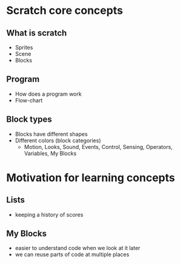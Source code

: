 # Scratch core concepts

## What is scratch
- Sprites
- Scene
- Blocks

## Program
- How does a program work
- Flow-chart

## Block types
- Blocks have different shapes
- Different colors (block categories)
  - Motion, Looks, Sound, Events, Control, Sensing, Operators, Variables, My Blocks

# Motivation for learning concepts

## Lists
- keeping a history of scores

## My Blocks
- easier to understand code when we look at it later
- we can reuse parts of code at multiple places